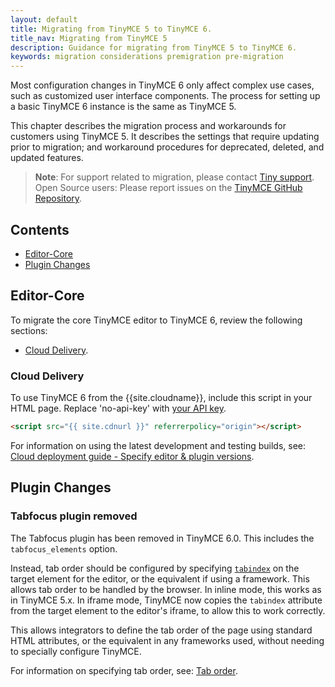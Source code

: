 ```yaml
---
layout: default
title: Migrating from TinyMCE 5 to TinyMCE 6.
title_nav: Migrating from TinyMCE 5
description: Guidance for migrating from TinyMCE 5 to TinyMCE 6.
keywords: migration considerations premigration pre-migration
---
```


Most configuration changes in TinyMCE 6 only affect complex use cases, such as customized user interface components. The process for setting up a basic TinyMCE 6 instance is the same as TinyMCE 5.

This chapter describes the migration process and workarounds for customers using TinyMCE 5. It describes the settings that require updating prior to migration; and workaround procedures for deprecated, deleted, and updated features.

> **Note**: For support related to migration, please contact [Tiny support](https://support.tiny.cloud/hc/en-us/requests/new). Open Source users: Please report issues on the [TinyMCE GitHub Repository](https://github.com/tinymce/tinymce/).

## Contents

* [Editor-Core](#editor-core)
* [Plugin Changes](#pluginchanges)

## Editor-Core

To migrate the core TinyMCE editor to TinyMCE 6, review the following sections:

* [Cloud Delivery](#clouddelivery).

### Cloud Delivery

To use TinyMCE 6 from the {{site.cloudname}}, include this script in your HTML page. Replace 'no-api-key' with [your API key]({{site.accountsignup}}).

```html
<script src="{{ site.cdnurl }}" referrerpolicy="origin"></script>
```

For information on using the latest development and testing builds, see: [Cloud deployment guide - Specify editor & plugin versions]({{site.baseurl}}/cloud-deployment-guide/editor-plugin-version/).

## Plugin Changes

### Tabfocus plugin removed

The Tabfocus plugin has been removed in TinyMCE 6.0. This includes the `tabfocus_elements` option.

Instead, tab order should be configured by specifying [`tabindex`](https://developer.mozilla.org/en-US/docs/Web/HTML/Global_attributes/tabindex) on the target element for the editor, or the equivalent if using a framework. This allows tab order to be handled by the browser. In inline mode, this works as in TinyMCE 5.x. In iframe mode, TinyMCE now copies the `tabindex` attribute from the target element to the editor's iframe, to allow this to work correctly.

This allows integrators to define the tab order of the page using standard HTML attributes, or the equivalent in any frameworks used, without needing to specially configure TinyMCE. 

For information on specifying tab order, see: [Tab order]({{site.baseurl}}/configure/accessibility#taborder).
